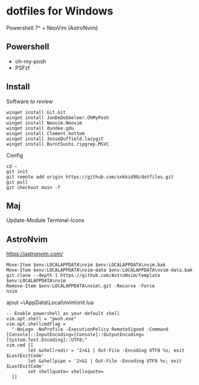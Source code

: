 # dotfiles for Windows
Powershell 7^ + NeoVim (AstroNvim)

## Powershell
- oh-my-posh
- PSFzf

## Install
Software _to review_
```
winget install Git.Git
winget install JanDeDobbeleer.OhMyPosh
winget install Neovim.Neovim
winget install dundee.gdu
winget install Clement.bottom
winget install JesseDuffield.lazygit
winget install BurntSushi.ripgrep.MSVC
```

Config
```
cd ~
git init
git remote add origin https://github.com/snkkid99/dotfiles.git
git pull
git checkout main -f
```

## Maj
Update-Module Terminal-Icons

## AstroNvim
https://astronvim.com/
```
Move-Item $env:LOCALAPPDATA\nvim $env:LOCALAPPDATA\nvim.bak
Move-Item $env:LOCALAPPDATA\nvim-data $env:LOCALAPPDATA\nvim-data.bak
git clone --depth 1 https://github.com/AstroNvim/template $env:LOCALAPPDATA\nvim
Remove-Item $env:LOCALAPPDATA\nvim\.git -Recurse -Force
nvim
```

ajout ~\AppData\Local\nvim\init.lua
```
-- Enable powershell as your default shell
vim.opt.shell = "pwsh.exe"
vim.opt.shellcmdflag =
  "-NoLogo -NoProfile -ExecutionPolicy RemoteSigned -Command [Console]::InputEncoding=[Console]::OutputEncoding=[System.Text.Encoding]::UTF8;"
vim.cmd [[
		let &shellredir = '2>&1 | Out-File -Encoding UTF8 %s; exit $LastExitCode'
		let &shellpipe = '2>&1 | Out-File -Encoding UTF8 %s; exit $LastExitCode'
		set shellquote= shellxquote=
  ]]
```

